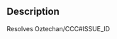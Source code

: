 ## Description

Resolves Oztechan/CCC#ISSUE_ID
<!--
Pull Request Checklist
1. I have read the https://github.com/Oztechan/Global/blob/develop/docs/CONTRIBUTING.md
2. PR title in the format of `[Oztechan/CCC#ISSUE_ID] ISSUE_TITLE`
3. I have added a valid description and 
4. I replaced `ISSUE_ID` with the ID(number in the link) of issue.
5. I have tested the app before creating this PR 
-->
